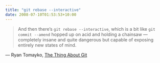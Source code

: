 ```yaml
---
title: "git rebase --interactive"
date: 2008-07-10T01:53:53+10:00
---
```


> And then there’s `git rebase --interactive`, which is a bit like `git commit --amend` hopped up on acid and holding a chainsaw — completely insane and quite dangerous but capable of exposing entirely new states of mind.

— Ryan Tomayko, [The Thing About Git](https://tomayko.com/blog/2008/the-thing-about-git)
